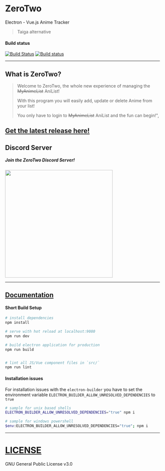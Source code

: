 # ZeroTwo
Electron - Vue.js Anime Tracker

> Taiga alternative

#### Build status

[![Build Status](https://travis-ci.org/NicoAiko/zerotwo.svg?branch=master)](https://travis-ci.org/NicoAiko/zerotwo)
[![Build status](https://ci.appveyor.com/api/projects/status/goacd72jf5oopi47?svg=true)](https://ci.appveyor.com/project/NicoAiko/zerotwo)

---

## What is ZeroTwo?

> Welcome to ZeroTwo, the whole new experience of managing the ~~MyAnimeList~~ AniList!
>
> With this program you will easily add, update or delete Anime from your list!
>
> You only have to login to ~~MyAnimeList~~ AniList and the fun can begin!",

## [Get the latest release here!](https://github.com/NicoAiko/zerotwo/releases)

## Discord Server

##### Join the ZeroTwo Discord Server!

[<img src="https://discordapp.com/assets/e4923594e694a21542a489471ecffa50.svg" width="350">](https://discord.gg/sTpR4Gw)

---

## [Documentation](https://github.com/NicoAiko/zerotwo/wiki)

#### Short Build Setup

``` bash
# install dependencies
npm install

# serve with hot reload at localhost:9080
npm run dev

# build electron application for production
npm run build


# lint all JS/Vue component files in `src/`
npm run lint
```

#### Installation issues
For installation issues with the `electron-builder` you have to set the environment variable `ELECTRON_BUILDER_ALLOW_UNRESOLVED_DEPENDENCIES` to `true`
```bash
# sample for unix based shells
ELECTRON_BUILDER_ALLOW_UNRESOLVED_DEPENDENCIES="true" npm i

# sample for windows powershell
$env:ELECTRON_BUILDER_ALLOW_UNRESOLVED_DEPENDENCIES="true"; npm i
```

---

# [LICENSE](LICENSE)

GNU General Public License v3.0
